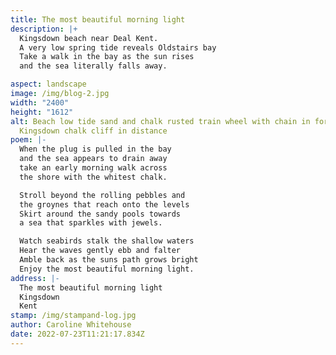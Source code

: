 ```yaml
---
title: The most beautiful morning light
description: |+
  Kingsdown beach near Deal Kent. 
  A very low spring tide reveals Oldstairs bay
  Take a walk in the bay as the sun rises
  and the sea literally falls away.

aspect: landscape
image: /img/blog-2.jpg
width: "2400"
height: "1612"
alt: Beach low tide sand and chalk rusted train wheel with chain in foreground
  Kingsdown chalk cliff in distance
poem: |-
  When the plug is pulled in the bay 
  and the sea appears to drain away 
  take an early morning walk across 
  the shore with the whitest chalk.

  Stroll beyond the rolling pebbles and
  the groynes that reach onto the levels
  Skirt around the sandy pools towards
  a sea that sparkles with jewels.

  Watch seabirds stalk the shallow waters
  Hear the waves gently ebb and falter
  Amble back as the suns path grows bright
  Enjoy the most beautiful morning light.
address: |-
  The most beautiful morning light
  Kingsdown
  Kent
stamp: /img/stampand-log.jpg
author: Caroline Whitehouse
date: 2022-07-23T11:21:17.834Z
---
```

